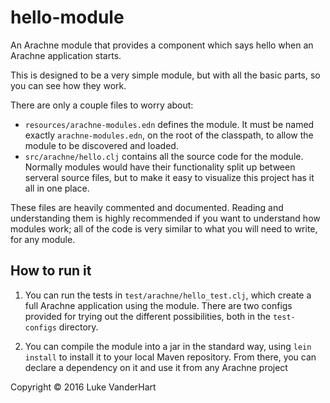 # hello-module

An Arachne module that provides a component which says hello when an Arachne
application starts.

This is designed to be a very simple module, but with all the basic parts, so
you can see how they work.

There are only a couple files to worry about:

- `resources/arachne-modules.edn` defines the module. It must be named exactly
`arachne-modules.edn`, on the root of the classpath, to allow the module to be
discovered and loaded.
- `src/arachne/hello.clj` contains all the source code for the module. Normally
modules would have their functionality split up between serveral source files,
but to make it easy to visualize this project has it all in one place.

These files are heavily commented and documented. Reading and understanding
them is highly recommended if you want to understand how modules work; all of
the code is very similar to what you will need to write, for any module.

## How to run it

1. You can run the tests in `test/arachne/hello_test.clj`, which create a full
Arachne application using the module. There are two configs provided for trying
out the different possibilities, both in the `test-configs` directory.

2. You can compile the module into a jar in the standard way, using `lein
install` to install it to your local Maven repository. From there, you can
declare a dependency on it and use it from any Arachne project

Copyright © 2016 Luke VanderHart
